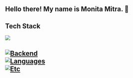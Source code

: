 ## Hello there! My name is Monita Mitra. 👋
## Tech Stack
<img src="(https://skillicons.dev/icons?i=ts,js,react,nextjs,vercel,nodejs,html,css,tailwind,firebase)">

[![Backend](https://skillicons.dev/icons?i=postgres,sklearn,spring,flask,docker)](https://skillicons.dev)
<br>
[![Languages](https://skillicons.dev/icons?i=java,kotlin,python,c)](https://skillicons.dev)
<br>
[![Etc](https://skillicons.dev/icons?i=vscode,eclipse,androidstudio,github,figma)](https://skillicons.dev)
---
<!--
**monitamitra/monitamitra** is a ✨ _special_ ✨ repository because its `README.md` (this file) appears on your GitHub profile.

Here are some ideas to get you started:

- 🔭 I’m currently working on ...
- 🌱 I’m currently learning ...
- 👯 I’m looking to collaborate on ...
- 🤔 I’m looking for help with ...
- 💬 Ask me about ...
- 📫 How to reach me: ...
- 😄 Pronouns: ...
- ⚡ Fun fact: ...
-->


